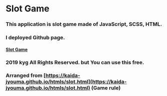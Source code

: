 # Slot Game
### This application is slot game made of JavaScript, SCSS, HTML.
### I deployed Github page.
#### [Slot Game](https://k-kyg.github.io/slot)
### 2019 kyg All Rights Reserved. but You can use this free.
### Arranged from [https://kaida-jyouma.github.io/htmls/slot.html](https://kaida-jyouma.github.io/htmls/slot.html)  (Game rule)
